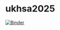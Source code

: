 # ukhsa2025
[![Binder](https://mybinder.org/badge_logo.svg)](https://mybinder.org/v2/gh/shivani16connect-glitch/ukhsa2025/HEAD?urlpath=voila%2Frender%2FDashboard.ipynb)
